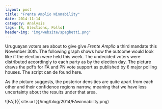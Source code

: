 ```yaml
---
layout: post
title: "Frente Amplio Winnability" 
date: 2014-11-14
category: Analysis
tags: [R, Elections, Polls]
header-img: "img/website/spaghetti.png"
---
```


Uruguayan voters are about to give give *Frente Amplio* a third mandate this November 30th. The following graph shows how the outcome would look like if the election were held this week. The undecided voters were distributed accordingly to each party as by the election day. The picture draws the pdf’s for FA and PN vote support as published by 6 major polling houses. The script can de found here.

As the picture suggests, the posterior densities are quite apart from each other and their confidence regions narrow, meaning that we have less uncertainty about the results under that area.

![FA]({{ site.url }}/img/blog/2014/FAwinnability.png)



